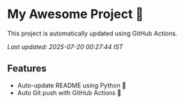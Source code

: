# My Awesome Project 🚀

This project is automatically updated using GitHub Actions.

_Last updated: 2025-07-20 00:27:44 IST_

## Features
- Auto-update README using Python 🐍
- Auto Git push with GitHub Actions 🤖
